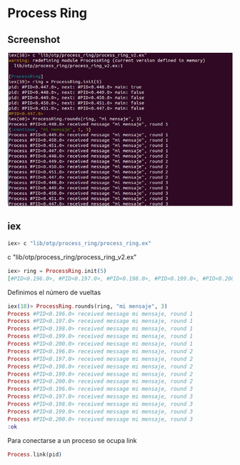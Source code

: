 # Process Ring

## Screenshot

![fixed_process_ring](https://github.com/erickbarcenas/becarios_bunsan_2022_b1/blob/main/lib/otp/fixed_process_ring/assets/fixed_process_ring.jpeg)


## iex
```elixir
iex> c "lib/otp/process_ring/process_ring.ex"   
```

c "lib/otp/process_ring/process_ring_v2.ex"   

```elixir
iex> ring = ProcessRing.init(5)               
[#PID<0.196.0>, #PID<0.197.0>, #PID<0.198.0>, #PID<0.199.0>, #PID<0.200.0>]
```

Definimos el número de vueltas
```elixir
iex(18)> ProcessRing.rounds(ring, "mi mensaje", 3)
Process #PID<0.196.0> received message mi mensaje, round 1
Process #PID<0.197.0> received message mi mensaje, round 1
Process #PID<0.198.0> received message mi mensaje, round 1
Process #PID<0.199.0> received message mi mensaje, round 1
Process #PID<0.200.0> received message mi mensaje, round 1
Process #PID<0.196.0> received message mi mensaje, round 2
Process #PID<0.197.0> received message mi mensaje, round 2
Process #PID<0.198.0> received message mi mensaje, round 2
Process #PID<0.199.0> received message mi mensaje, round 2
Process #PID<0.200.0> received message mi mensaje, round 2
Process #PID<0.196.0> received message mi mensaje, round 3
Process #PID<0.197.0> received message mi mensaje, round 3
Process #PID<0.198.0> received message mi mensaje, round 3
Process #PID<0.199.0> received message mi mensaje, round 3
Process #PID<0.200.0> received message mi mensaje, round 3
:ok
```


Para conectarse a un proceso se ocupa link

```elixir
Process.link(pid)
```
